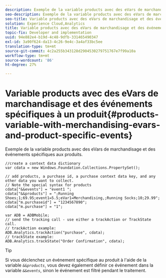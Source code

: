 ```yaml
---
description: Exemple de la variable products avec des eVars de marchandisage et des événements spécifiques aux produits.
seo-description: Exemple de la variable products avec des eVars de marchandisage et des événements spécifiques aux produits.
seo-title: Variable products avec des eVars de marchandisage et des événements spécifiques à un produit
solution: Experience Cloud,Analytics
title: Variable products avec des eVars de marchandisage et des événements spécifiques à un produit
topic-fix: Developer and implementation
uuid: 94e882e4-b19d-4c48-9dfb-331465490347
exl-id: 3a90f624-da13-4c26-9e4c-3a4af33bc5ee
translation-type: tm+mt
source-git-commit: 4c2a255b343128d2904530279751767e7f99a10a
workflow-type: tm+mt
source-wordcount: '86'
ht-degree: 27%

---
```


# Variable products avec des eVars de marchandisage et des événements spécifiques à un produit{#products-variable-with-merchandising-evars-and-product-specific-events}

Exemple de la variable products avec des eVars de marchandisage et des événements spécifiques aux produits.

```
//create a context data dictionary 
var cdata = new Windows.Foundation.Collections.PropertySet(); 
  
// add products, a purchase id, a purchase context data key, and any other data you want to collect. 
// Note the special syntax for products 
cdata["&&events"] = "event1 "; 
cdata["&&products"] = ";Running Shoes;1;69.95;event1=5.5;eVar1=Merchandising,;Running Socks;10;29.99"; 
cdata["m.purchaseid"] = "1234567890"; 
cdata["m.purchase"] = "1"; 
  
var ADB = ADBMobile; 
// send the tracking call - use either a trackAction or TrackState call. 
// trackAction example: 
ADB.Analytics.trackAction("purchase", cdata); 
// trackState example: 
ADB.Analytics.trackState("Order Confirmation", cdata);
```

>[!TIP]
>
>Si vous déclenchez un événement spécifique au produit à l&#39;aide de la variable *`&&products`*, vous devez également définir ce événement dans la variable *`&&events`*, sinon le événement est filtré pendant le traitement.
